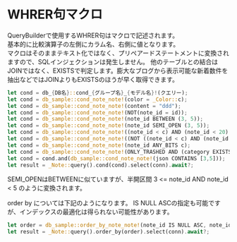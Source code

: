 # WHRER句マクロ

QueryBuilderで使用するWHRER句はマクロで記述されます。  
基本的に比較演算子の左側にカラム名、右側に値となります。  
マクロはそのままテキスト化ではなく、プリペアードステートメントに変換されますので、SQLインジェクションは発生しません。
他のテーブルとの結合はJOINではなく、EXISTSで判定します。膨大なブログから表示可能な新着数件を抽出などではJOINよりもEXISTSのほうが早く取得できます。

```rust
let cond = db_{DB名}::cond_{グループ名}_{モデル名}!(クエリー);
let cond = db_sample::cond_note_note!(color = _Color::c);
let cond = db_sample::cond_note_note!(content = "ddd");
let cond = db_sample::cond_note_note!(NOT(note_id = id));
let cond = db_sample::cond_note_note!(note_id BETWEEN (3, 5));
let cond = db_sample::cond_note_note!(note_id SEMI_OPEN (3, 5));
let cond = db_sample::cond_note_note!((note_id < c) AND (note_id < 20) AND (note_id IN (3,3)));
let cond = db_sample::cond_note_note!((NOT ((note_id < c) AND (note_id < 1) AND (note_id < 2))) OR (note_id < 3) OR (note_id < 4));
let cond = db_sample::cond_note_note!(note_id ANY_BITS c);
let cond = db_sample::cond_note_note!(ONLY_TRASHED AND (category EXISTS (name = "diary")));
let cond = cond.and(db_sample::cond_note_note!(json CONTAINS [3,5]));
let result = _Note::query().cond(cond).select(conn).await?;
```

SEMI_OPENはBETWEENに似ていますが、半開区間 3 <= note_id AND note_id < 5 のように変換されます。

order by については下記のようになります。
IS NULL ASCの指定も可能ですが、インデックスの最適化は得られない可能性があります。

```rust
let order = db_sample::order_by_note_note!(note_id IS NULL ASC, note_id ASC);
let result = _Note::query().order_by(order).select(conn).await?;
```
